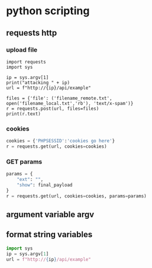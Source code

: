# python scripting

## requests http

### upload file
```
import requests
import sys

ip = sys.argv[1]
print("attacking " + ip)
url = f"http://{ip}/api/example"

files = {'file': ('filename_remote.txt', open('filename_local.txt','rb'), 'text/x-spam')}
r = requests.post(url, files=files)
print(r.text)
```

### cookies
```python
cookies = {'PHPSESSID':'cookies go here'}
r = requests.get(url, cookies=cookies)
```

### GET params
```python
params = {
    "ext": "",
    "show": final_payload
}
r = requests.get(url, cookies=cookies, params=params)
```

## argument variable argv
## format string variables
```python
import sys
ip = sys.argv[1]
url = f"http://{ip}/api/example"
```
